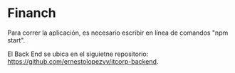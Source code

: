 # Financh
Para correr la aplicación, es necesario escribir en línea de comandos "npm start".

El Back End se ubica en el siguietne repositorio: https://github.com/ernestolopezvv/itcorp-backend.
